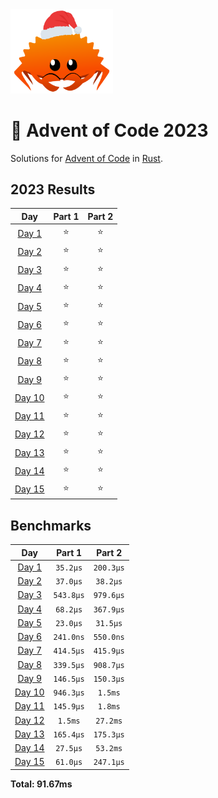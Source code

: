 <img src="./.assets/christmas_ferris.png" width="164">

# 🎄 Advent of Code 2023

Solutions for [Advent of Code](https://adventofcode.com/) in [Rust](https://www.rust-lang.org/).

<!--- advent_readme_stars table --->
## 2023 Results

| Day | Part 1 | Part 2 |
| :---: | :---: | :---: |
| [Day 1](https://adventofcode.com/2023/day/1) | ⭐ | ⭐ |
| [Day 2](https://adventofcode.com/2023/day/2) | ⭐ | ⭐ |
| [Day 3](https://adventofcode.com/2023/day/3) | ⭐ | ⭐ |
| [Day 4](https://adventofcode.com/2023/day/4) | ⭐ | ⭐ |
| [Day 5](https://adventofcode.com/2023/day/5) | ⭐ | ⭐ |
| [Day 6](https://adventofcode.com/2023/day/6) | ⭐ | ⭐ |
| [Day 7](https://adventofcode.com/2023/day/7) | ⭐ | ⭐ |
| [Day 8](https://adventofcode.com/2023/day/8) | ⭐ | ⭐ |
| [Day 9](https://adventofcode.com/2023/day/9) | ⭐ | ⭐ |
| [Day 10](https://adventofcode.com/2023/day/10) | ⭐ | ⭐ |
| [Day 11](https://adventofcode.com/2023/day/11) | ⭐ | ⭐ |
| [Day 12](https://adventofcode.com/2023/day/12) | ⭐ | ⭐ |
| [Day 13](https://adventofcode.com/2023/day/13) | ⭐ | ⭐ |
| [Day 14](https://adventofcode.com/2023/day/14) | ⭐ | ⭐ |
| [Day 15](https://adventofcode.com/2023/day/15) | ⭐ | ⭐ |
<!--- advent_readme_stars table --->

<!--- benchmarking table --->
## Benchmarks

| Day | Part 1 | Part 2 |
| :---: | :---: | :---:  |
| [Day 1](./src/bin/01.rs) | `35.2µs` | `200.3µs` |
| [Day 2](./src/bin/02.rs) | `37.0µs` | `38.2µs` |
| [Day 3](./src/bin/03.rs) | `543.8µs` | `979.6µs` |
| [Day 4](./src/bin/04.rs) | `68.2µs` | `367.9µs` |
| [Day 5](./src/bin/05.rs) | `23.0µs` | `31.5µs` |
| [Day 6](./src/bin/06.rs) | `241.0ns` | `550.0ns` |
| [Day 7](./src/bin/07.rs) | `414.5µs` | `415.9µs` |
| [Day 8](./src/bin/08.rs) | `339.5µs` | `908.7µs` |
| [Day 9](./src/bin/09.rs) | `146.5µs` | `150.3µs` |
| [Day 10](./src/bin/10.rs) | `946.3µs` | `1.5ms` |
| [Day 11](./src/bin/11.rs) | `145.9µs` | `1.8ms` |
| [Day 12](./src/bin/12.rs) | `1.5ms` | `27.2ms` |
| [Day 13](./src/bin/13.rs) | `165.4µs` | `175.3µs` |
| [Day 14](./src/bin/14.rs) | `27.5µs` | `53.2ms` |
| [Day 15](./src/bin/15.rs) | `61.0µs` | `247.1µs` |

**Total: 91.67ms**
<!--- benchmarking table --->
